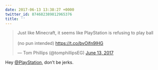 ```yaml
---
date: 2017-06-13 13:38:27 +0000
twitter_id: 874682389812965376
title: ''
---
```


<blockquote class="twitter-tweet"><p lang="en" dir="ltr">Just like Minecraft, it seems like PlayStation is refusing to play ball<br><br>(no pun intended) <a href="https://t.co/bvOifn9lHG">https://t.co/bvOifn9lHG</a></p>&mdash; Tom Phillips (@tomphillipsEG) <a href="https://twitter.com/tomphillipsEG/status/874668519664754689?ref_src=twsrc%5Etfw">June 13, 2017</a></blockquote>
<script async src="https://platform.twitter.com/widgets.js" charset="utf-8"></script>

Hey [@PlayStation](https://twitter.com/PlayStation), don’t be jerks.
